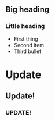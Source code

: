 ## Big heading

### Little heading

* First thing
* Second item
* Third bullet

# Update
## Update!
### UPDATE!
